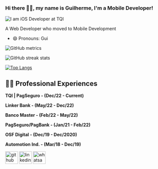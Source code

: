 ### Hi there 👋🏾, my name is Guilherme, I'm a Mobile Developer!

![I am iOS Developer at TQI](https://pbs.twimg.com/profile_images/1631290298142801926/RyDnI_zZ_400x400.jpg)

A Web Developer who moved to Mobile Development

- 😄 Pronouns: Gui 


![GitHub metrics](https://metrics.lecoq.io/glhrme)

![GitHub streak stats](https://github-readme-streak-stats.herokuapp.com/?user=glhrme) 

[![Top Langs](https://github-readme-stats.vercel.app/api/top-langs/?username=glhrme)](https://github.com/anuraghazra/github-readme-stats)

 

## 👨‍💻  Professional Experiences ️
**TQI | PagSeguro - (Dec/22 - Current)** 

**Linker Bank - (May/22 - Dec/22)**

**Banco Master - (Feb/22 - May/22)**
  
**PagSeguro/PagBank - (Jan/21 - Feb/22)**

**OSF Digital - (Dec/19 - Dec/2020)**

**Automotion Ind. - (Mar/18 - Dec/19)**


[<img src='https://cdn.jsdelivr.net/npm/simple-icons@3.0.1/icons/github.svg' alt='github' height='40'>](https://github.com/glhrme) 
[<img src='https://cdn.jsdelivr.net/npm/simple-icons@3.0.1/icons/linkedin.svg' alt='linkedin' height='40'>](https://www.linkedin.com/in/glhrme/) 
[<img src='https://cdn.jsdelivr.net/npm/simple-icons@3.0.1/icons/whatsapp.svg' alt='whatsapp' height='40'>](https://api.whatsapp.com/send?phone=5519981420573)  
